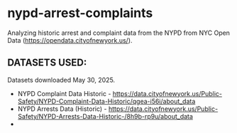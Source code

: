 # nypd-arrest-complaints
Analyzing historic arrest and complaint data from the NYPD from NYC Open Data (https://opendata.cityofnewyork.us/).


## DATASETS USED:
Datasets downloaded May 30, 2025.

- NYPD Complaint Data Historic - https://data.cityofnewyork.us/Public-Safety/NYPD-Complaint-Data-Historic/qgea-i56i/about_data
- NYPD Arrests Data (Historic) - https://data.cityofnewyork.us/Public-Safety/NYPD-Arrests-Data-Historic-/8h9b-rp9u/about_data
- 
